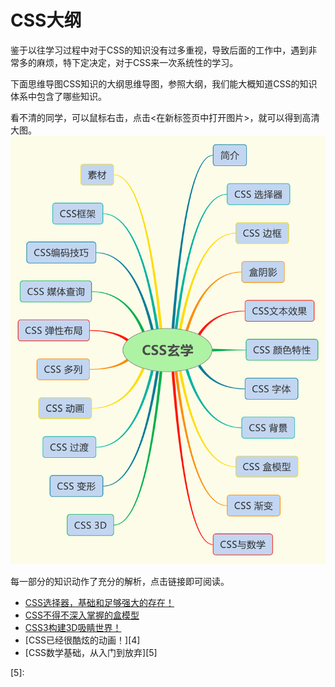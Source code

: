 # CSS大纲

鉴于以往学习过程中对于CSS的知识没有过多重视，导致后面的工作中，遇到非常多的麻烦，特下定决定，对于CSS来一次系统性的学习。

下面思维导图CSS知识的大纲思维导图，参照大纲，我们能大概知道CSS的知识体系中包含了哪些知识。

看不清的同学，可以鼠标右击，点击<在新标签页中打开图片>，就可以得到高清大图。  
![alt text](./article/img/CSSoverview.svg "Title")

每一部分的知识动作了充分的解析，点击链接即可阅读。

* [CSS选择器，基础和足够强大的存在！][1]
* [CSS不得不深入掌握的盒模型][2]
* [CSS3构建3D吸睛世界！][3]
* [CSS已经很酷炫的动画！][4]
* [CSS数学基础，从入门到放弃][5]

[1]: https://github.com/Martin-Shao/yideng-note/blob/master/css-senior/article/selector.md
[2]: https://github.com/Martin-Shao/yideng-note/blob/master/css-senior/article/box-model.md
[3]:
[4]:
[5]: